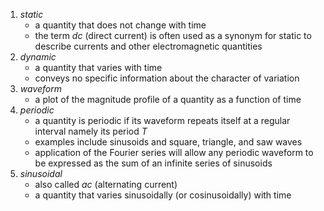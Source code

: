 1. *static*
	- a quantity that does not change with time
	- the term *dc* (direct current) is often used as a synonym for static to describe currents and other electromagnetic quantities
2. *dynamic*
	- a quantity that varies with time
	- conveys no specific information about the character of variation
3. *waveform*
	- a plot of the magnitude profile of a quantity as a function of time
4. *periodic*
	- a quantity is periodic if its waveform repeats itself at a regular interval namely its period $T$
	- examples include sinusoids and square, triangle, and saw waves
	- application of the Fourier series will allow any periodic waveform to be expressed as the sum of an infinite series of sinusoids
5. *sinusoidal*
	- also called *ac* (alternating current)
	- a quantity that varies sinusoidally (or cosinusoidally) with time